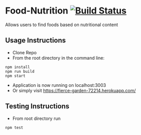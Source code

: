 # Food-Nutrition [![Build Status](https://travis-ci.org/jlukenoff/Food-Nutrition.svg?branch=production)](https://travis-ci.org/jlukenoff/Food-Nutrition)
Allows users to find foods based on nutritional content

## Usage Instructions
- Clone Repo
- From the root directory in the command line:
```
npm install
npm run build
npm start
```
- Application is now running on localhost:3003
- Or simply visit https://fierce-garden-72214.herokuapp.com/

## Testing Instructions
- From root directory run
```
npm test
```
